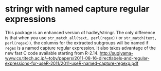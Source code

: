 # stringr with named capture regular expressions

This package is an enhanced version of hadley/stringr. The only
difference is that when you use `str_match_all(text, perl(regex))` or
`str_match(text, perl(regex))`, the columns for the extracted
subgroups will be named if `regex` is a named capture regular
expression. It also takes advantage of the new fast C code available
starting from R-2.14.
http://sugiyama-www.cs.titech.ac.jp/~toby/papers/2011-08-16-directlabels-and-regular-expressions-for-useR-2011/2011-useR-named-capture-regexp.pdf
